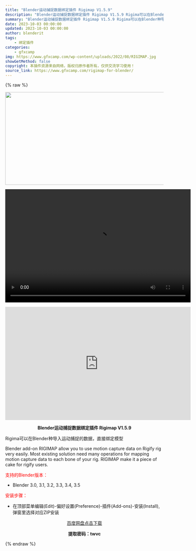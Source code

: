 ```yaml
---
title: "Blender运动捕捉数据绑定插件 Rigimap V1.5.9"
description: "Blender运动捕捉数据绑定插件 Rigimap V1.5.9 Rigima可以在Blender种导入运动捕捉的数据，直接绑定模型 Blender add-on RIGIMAP allow you ..."
summary: "Blender运动捕捉数据绑定插件 Rigimap V1.5.9 Rigima可以在Blender种导入运动捕捉的数据，直接绑定模型 Blender add-on RIGIMAP allow you ..."
date: 2023-10-03 00:00:00
updated: 2023-10-03 00:00:00
author: blenderit
tags: 
    - 绑定插件
categories:
    - gfxcamp
img: https://www.gfxcamp.com/wp-content/uploads/2022/08/RIGIMAP.jpg
showGetMethod: false
copyright: 本插件资源来自网络，版权归原作者所有，仅供交流学习使用！
source_link: https://www.gfxcamp.com/rigimap-for-blender/
---
```


{% raw %}
<div><p><img decoding="async" class="aligncenter size-full wp-image-105821" src="https://www.gfxcamp.com/wp-content/uploads/2022/08/RIGIMAP.jpg" data-src="https://www.gfxcamp.com/wp-content/uploads/2022/08/RIGIMAP.jpg" alt="" width="590" height="295" data-srcset="https://www.gfxcamp.com/wp-content/uploads/2022/08/RIGIMAP.jpg 590w, https://www.gfxcamp.com/wp-content/uploads/2022/08/RIGIMAP-150x75.jpg 150w" data-sizes="(max-width: 590px) 100vw, 590px"><br>
</p><center><div style="width: 590px;" class="wp-video"><!--[if lt IE 9]><script>document.createElement('video');</script><![endif]-->
<video class="wp-video-shortcode" id="video-105818-1" width="590" height="360" preload="true" controls="controls"><source type="video/mp4" src="http://cloud.video.taobao.com/play/u/null/p/1/e/6/t/1/430580510570.mp4?_=1"></source><a href="http://cloud.video.taobao.com/play/u/null/p/1/e/6/t/1/430580510570.mp4">http://cloud.video.taobao.com/play/u/null/p/1/e/6/t/1/430580510570.mp4</a></video></div></center><p style="text-align: center;"><iframe loading="lazy" src="https://player.youku.com/embed/XNTg5MTczNDUwOA==" width="590" height="360" frameborder="0" allowfullscreen="allowfullscreen" data-mce-fragment="1"></iframe></p><p style="text-align: center;"><strong>Blender运动捕捉数据绑定插件 Rigimap V1.5.9</strong></p><p>Rigima可以在Blender种导入运动捕捉的数据，直接绑定模型</p><p>Blender add-on RIGIMAP allow you to use motion capture data on Rigify rig very easily. Most existing solution need many operations for mapping motion capture data to each bone of your rig. RIGIMAP make it a piece of cake for rigify users.</p><p style="text-align: left;"><span style="color: #ff0000;">支持的Blender版本：</span></p><ul>
<li style="text-align: left;">Blender 3.0, 3.1, 3.2, 3.3, 3.4, 3.5</li>
</ul><p style="text-align: left;"><span style="color: #ff0000;">安装步骤：</span></p><ul>
<li>在顶部菜单编辑(Edit)-偏好设置(Preference)-插件(Add-ons)-安装(Install),弹窗里选择对应ZIP安装</li>
</ul><p style="text-align: center;"><a class="maxbutton-3 maxbutton maxbutton-baidu" target="_blank" rel="noopener" href="https://pan.baidu.com/s/10uK_e20-zS0CeNJn0-HNGw?pwd=twvc"><span class="mb-text">百度网盘点击下载</span></a></p><p style="text-align: center;"><strong>提取密码：twvc</strong></p></div>
<div style="display: none">gfxcamp</div>
{% endraw %}